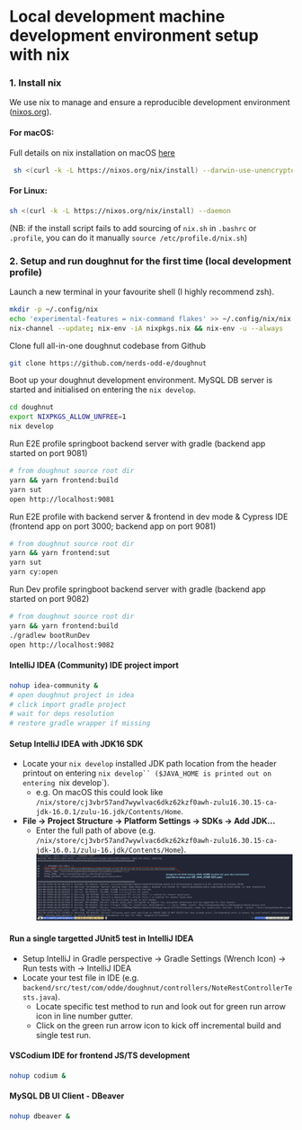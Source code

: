 # Local development machine development environment setup with nix

### 1. Install nix

We use nix to manage and ensure a reproducible development environment ([nixos.org](https://nixos.org)).

#### For macOS:

Full details on nix installation on macOS [here](https://nixos.org/manual/nix/stable/#sect-macos-installation)

```bash
 sh <(curl -k -L https://nixos.org/nix/install) --darwin-use-unencrypted-nix-store-volume
```

#### For Linux:

```bash
sh <(curl -k -L https://nixos.org/nix/install) --daemon
```

(NB: if the install script fails to add sourcing of `nix.sh` in `.bashrc` or `.profile`, you can do it manually `source /etc/profile.d/nix.sh`)

### 2. Setup and run doughnut for the first time (local development profile)

Launch a new terminal in your favourite shell (I highly recommend zsh).

```bash
mkdir -p ~/.config/nix
echo 'experimental-features = nix-command flakes' >> ~/.config/nix/nix.conf
nix-channel --update; nix-env -iA nixpkgs.nix && nix-env -u --always
```

Clone full all-in-one doughnut codebase from Github

```bash
git clone https://github.com/nerds-odd-e/doughnut
```

Boot up your doughnut development environment.
MySQL DB server is started and initialised on entering the `nix develop`.

```bash
cd doughnut
export NIXPKGS_ALLOW_UNFREE=1
nix develop
```

Run E2E profile springboot backend server with gradle (backend app started on port 9081)

```bash
# from doughnut source root dir
yarn && yarn frontend:build
yarn sut
open http://localhost:9081
```

Run E2E profile with backend server & frontend in dev mode & Cypress IDE (frontend app on port 3000; backend app on port 9081)

```bash
# from doughnut source root dir
yarn && yarn frontend:sut
yarn sut
yarn cy:open
```

Run Dev profile springboot backend server with gradle (backend app started on port 9082)

```bash
# from doughnut source root dir
yarn && yarn frontend:build
./gradlew bootRunDev
open http://localhost:9082
```

#### IntelliJ IDEA (Community) IDE project import

```bash
nohup idea-community &
# open doughnut project in idea
# click import gradle project
# wait for deps resolution
# restore gradle wrapper if missing
```

#### Setup IntelliJ IDEA with JDK16 SDK

- Locate your `nix develop` installed JDK path location from the header printout on entering ` nix develop`` ($JAVA_HOME is printed out on entering  `nix develop`).
  - e.g. On macOS this could look like `/nix/store/cj3vbr57and7wywlvac6dkz62kzf0awh-zulu16.30.15-ca-jdk-16.0.1/zulu-16.jdk/Contents/Home`.
- **File -> Project Structure -> Platform Settings -> SDKs -> Add JDK...**
  - Enter the full path of above (e.g. `/nix/store/cj3vbr57and7wywlvac6dkz62kzf0awh-zulu16.30.15-ca-jdk-16.0.1/zulu-16.jdk/Contents/Home`).
    ![Sample `nix develop` JAVA_HOME](./images/01_doughnut_nix-shell_JAVA_HOME.png "Sample nix-shell JAVA_HOME")

#### Run a single targetted JUnit5 test in IntelliJ IDEA

- Setup IntelliJ in Gradle perspective -> Gradle Settings (Wrench Icon) -> Run tests with -> IntelliJ IDEA
- Locate your test file in IDE (e.g. `backend/src/test/com/odde/doughnut/controllers/NoteRestControllerTests.java`).
  - Locate specific test method to run and look out for green run arrow icon in line number gutter.
  - Click on the green run arrow icon to kick off incremental build and single test run.

#### VSCodium IDE for frontend JS/TS development

```bash
nohup codium &
```

#### MySQL DB UI Client - DBeaver

```bash
nohup dbeaver &
```
